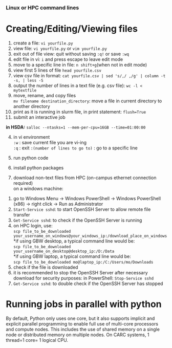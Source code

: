 ### Linux or HPC command lines 
# Creating/Editing/Viewing files <br>
1. create a file: ```vi yourfile.py```
2. view file: ```vi yourfile.py``` or ```vim yourfile.py```
3. exit out of file view: quit without saving ```:q!``` or save ```:wq```
4. edit file in vi: ```i``` and press escape to leave edit mode
5. move to a specific line in file: ```n shift+g```(when not in edit mode)
6. view first 5 lines of file ```head yourfile.csv```
7. view csv file in format: 
```cat yourfile.csv | sed 's/,/ ,/g' | column -t -s, | less -S```
8. output the number of lines in a text file (e.g. csv file): 
```wc -l < mytextfile```
9. move, rename, and copy files  
```mv filename destination_directory```: move a file in current directory to another directory  
10. print as it is running in slurm file,
    in print statement: ```flush=True```
10. submit an interactive job 

**in HSDA:**
```salloc --ntasks=1 --mem-per-cpu=16GB --time=01:00:00```



4. in vi environment  
```:w``` : save current file you are vi-ing  
```:q``` : exit 
```:(number of lines to go to)``` : go to a specific line  


6. run python code 

7. install python packages 

8. download non-text files from HPC (on-campus ethernet connection required)  
on a windows machine:  
1) go to Windows Menu -> Windows PowerShell -> Windows PowerShell (x86) -> right click -> Run as Administrator  
2) ```Start-Service sshd```: to start OpenSSH Server to allow remote file transfer    
3) ```Get-Service sshd```: to check if the OpenSSH Server is running  
4) on HPC login, use:  
```scp file_to_be_downloaded your_username_on_windows@your_windows_ip:/download_place_on_windows```  
*if using GBW desktop, a typical command line would be:  
```scp file_to_be_downloaded your_username_on_desktop@desktop_ip:/D:/Data```  
*if using GBW laptop, a typical command line would be:  
```scp file_to_be_downloaded mo@laptop_ip:/C:/Users/mo/Downloads```  
5) check if the file is downloaded  
6) it is recommended to stop the OpenSSH Server after necessary download for security purposes: in PowerShell: ```Stop-Service sshd```  
7) ```Get-Service sshd```: to double check if the OpenSSH Server has stopped  
# Running jobs in parallel with python <br>
By default, Python only uses one core, but it also supports implicit and explicit parallel programming to enable full use of multi-core processors and compute nodes. This includes the use of shared memory on a single node or distributed memory on multiple nodes. On CARC systems, 1 thread=1 core= 1 logical CPU.
